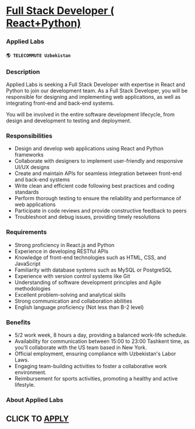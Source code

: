# [Full Stack Developer ( React+Python)](https://www.remotewlb.com/apply/full-stack-developer-react-python)  
### Applied Labs  
#### `🌎 TELECOMMUTE Uzbekistan`  

### **Description**

Applied Labs is seeking a Full Stack Developer with expertise in React and Python to join our development team. As a Full Stack Developer, you will be responsible for designing and implementing web applications, as well as integrating front-end and back-end systems.

You will be involved in the entire software development lifecycle, from design and development to testing and deployment.

### Responsibilities

  * Design and develop web applications using React and Python frameworks
  * Collaborate with designers to implement user-friendly and responsive UI/UX designs
  * Create and maintain APIs for seamless integration between front-end and back-end systems
  * Write clean and efficient code following best practices and coding standards
  * Perform thorough testing to ensure the reliability and performance of web applications
  * Participate in code reviews and provide constructive feedback to peers
  * Troubleshoot and debug issues, providing timely resolutions

### **Requirements**

  * Strong proficiency in React.js and Python
  * Experience in developing RESTful APIs
  * Knowledge of front-end technologies such as HTML, CSS, and JavaScript
  * Familiarity with database systems such as MySQL or PostgreSQL
  * Experience with version control systems like Git
  * Understanding of software development principles and Agile methodologies
  * Excellent problem-solving and analytical skills
  * Strong communication and collaboration abilities
  * English language proficiency (Not less than B-2 level)

### **Benefits**

  * 5/2 work week, 8 hours a day, providing a balanced work-life schedule.
  * Availability for communication between 15:00 to 23:00 Tashkent time, as you'll collaborate with the US team based in New York.
  * Official employment, ensuring compliance with Uzbekistan's Labor Laws.
  * Engaging team-building activities to foster a collaborative work environment.
  * Reimbursement for sports activities, promoting a healthy and active lifestyle.

### **About Applied Labs**

  
## CLICK TO [APPLY](https://www.remotewlb.com/apply/full-stack-developer-react-python)

